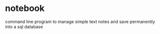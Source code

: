 # notebook
command line program to manage simple text notes and save permanently into a sql database